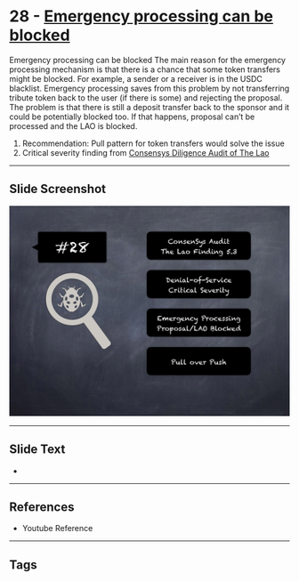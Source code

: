 
# 28 - [Emergency processing can be blocked](./Emergency%20processing%20can%20be%20blocked.md)

Emergency processing can be blocked The main reason for the emergency processing mechanism is that there is a chance that some token transfers might be blocked. For example, a sender or a receiver is in the USDC blacklist. Emergency processing saves from this problem by not transferring tribute token back to the user (if there is some) and rejecting the proposal. The problem is that there is still a deposit transfer back to the sponsor and it could be potentially blocked too. If that happens, proposal can’t be processed and the LAO is blocked.


1. Recommendation: Pull pattern for token transfers would solve the issue
2. Critical severity finding from [Consensys Diligence Audit of The Lao](https://consensys.net/diligence/audits/2020/01/the-lao)


___
## Slide Screenshot
![028.png](../../images/7.%20Audit%20Findings%20101/028.png)
___
## Slide Text
- 
___
## References
- Youtube Reference
___
## Tags
